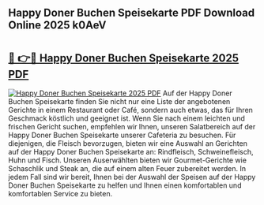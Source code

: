 ## Happy Doner Buchen Speisekarte PDF Download Online 2025 k0AeV

# <h2><a href="http://gcbnaw.nevu.top/?p=Happy+Doner+Buchen+Speisekarte">🔗 👉🔴 Happy Doner Buchen Speisekarte 2025 PDF</a></h2>

[![Happy Doner Buchen Speisekarte 2025 PDF](https://i.imgur.com/dBaPXMq.png)](http://gcbnaw.nevu.top/?p=Happy+Doner+Buchen+Speisekarte)
Auf der Happy Doner Buchen Speisekarte finden Sie nicht nur eine Liste der angebotenen Gerichte in einem Restaurant oder Café, sondern auch etwas, das für Ihren Geschmack köstlich und geeignet ist. Wenn Sie nach einem leichten und frischen Gericht suchen, empfehlen wir Ihnen, unseren Salatbereich auf der Happy Doner Buchen Speisekarte unserer Cafeteria zu besuchen. Für diejenigen, die Fleisch bevorzugen, bieten wir eine Auswahl an Gerichten auf der Happy Doner Buchen Speisekarte an: Rindfleisch, Schweinefleisch, Huhn und Fisch. Unseren Auserwählten bieten wir Gourmet-Gerichte wie Schaschlik und Steak an, die auf einem alten Feuer zubereitet werden. In jedem Fall sind wir bereit, Ihnen bei der Auswahl der Speisen auf der Happy Doner Buchen Speisekarte zu helfen und Ihnen einen komfortablen und komfortablen Service zu bieten.
